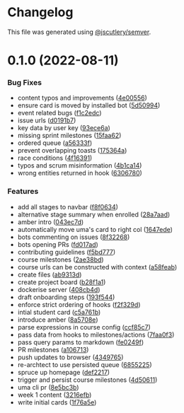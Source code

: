 # Changelog

This file was generated using [@jscutlery/semver](https://github.com/jscutlery/semver).

# 0.1.0 (2022-08-11)


### Bug Fixes

* content typos and improvements ([4e00556](https://github.com/notationhq/fieldtrip/commit/4e00556973b12840abe05948d628ee5245c558a5))
* ensure card is moved by installed bot ([5d50994](https://github.com/notationhq/fieldtrip/commit/5d50994ff7f7df8faf8ac2bd756d5caa6b943d35))
* event related bugs ([f1c2edc](https://github.com/notationhq/fieldtrip/commit/f1c2edc6ae5bea62293271e23f9cae900264c67a))
* issue urls ([d0191b7](https://github.com/notationhq/fieldtrip/commit/d0191b7dbbfefb828c2c71d6717a5e25633ad5f9))
* key data by user key ([93ece6a](https://github.com/notationhq/fieldtrip/commit/93ece6a9a448781ab5616fdb001963857cf24f4e))
* missing sprint milestones ([15faa62](https://github.com/notationhq/fieldtrip/commit/15faa623621f5a306bb4ddcbc0f488a95d3e9568))
* ordered queue ([a56333f](https://github.com/notationhq/fieldtrip/commit/a56333f8e942a3a08a62478a241f78c23b35c31d))
* prevent overlapping toasts ([175364a](https://github.com/notationhq/fieldtrip/commit/175364a42a83467f8eb2982c8eabe9bd52dd1245))
* race conditions ([4f16391](https://github.com/notationhq/fieldtrip/commit/4f1639196971d116cf92ea5a9ef5edd59fdc4bf0))
* typos and scrum misinformation ([4b1ca14](https://github.com/notationhq/fieldtrip/commit/4b1ca14b22f540219d82f324a02c7403aee34c53))
* wrong entities returned in hook ([6306780](https://github.com/notationhq/fieldtrip/commit/63067803c7852ec49835336c271a8b2209885eb8))


### Features

* add all stages to navbar ([f8f0634](https://github.com/notationhq/fieldtrip/commit/f8f0634974fafc05c3f990fcb5746c56f5de4019))
* alternative stage summary when enrolled ([28a7aad](https://github.com/notationhq/fieldtrip/commit/28a7aadccb4ccd8d9f6e0b5e781632bd976b7621))
* amber intro ([043ec7d](https://github.com/notationhq/fieldtrip/commit/043ec7dada87a06770bccc90832086ed8da8be5b))
* automatically move uma's card to right col ([1647ede](https://github.com/notationhq/fieldtrip/commit/1647edeee69a0257e09302e3dec56be4ddb5cc08))
* bots commenting on issues ([8f32268](https://github.com/notationhq/fieldtrip/commit/8f32268344ead34a0e44c4c64bce7bde54deb341))
* bots opening PRs ([fd017ad](https://github.com/notationhq/fieldtrip/commit/fd017ad67bd18dbf99e96eb367d5017c8607e89d))
* contributing guidelines ([f5bd777](https://github.com/notationhq/fieldtrip/commit/f5bd777368cf7c3f3736a9837c057eb33e0279c6))
* course milestones ([2ae38bd](https://github.com/notationhq/fieldtrip/commit/2ae38bdcd0f8b6bcea3f67ae4249d1df85fad37b))
* course urls can be constructed with context ([a58feab](https://github.com/notationhq/fieldtrip/commit/a58feab4b91f66129558f11e4fd881a44a72ff9f))
* create files ([ab9313d](https://github.com/notationhq/fieldtrip/commit/ab9313d98d7366f95e12f64b559bf2df259c15ed))
* create project board ([b28f1a1](https://github.com/notationhq/fieldtrip/commit/b28f1a1708d684f7f886f3cc44bf3f0c0a3c65f5))
* dockerise server ([408cb4d](https://github.com/notationhq/fieldtrip/commit/408cb4d5f77e23b4b23577bdfd81bb08fffb33d6))
* draft onboarding steps ([193f544](https://github.com/notationhq/fieldtrip/commit/193f5446acac218b02a829afe0a864efd98b941b))
* enforce strict ordering of hooks ([f2f329d](https://github.com/notationhq/fieldtrip/commit/f2f329d75c620040606d4bd7f8aa4c2e140ec903))
* intial student card ([c5a761b](https://github.com/notationhq/fieldtrip/commit/c5a761b3066e8f9c290b4df5a5ffaa13fa2d1836))
* introduce amber ([8a5708e](https://github.com/notationhq/fieldtrip/commit/8a5708e5fc8b1464d9d074819217a26c617606de))
* parse expressions in course config ([ccf85c7](https://github.com/notationhq/fieldtrip/commit/ccf85c7381dcdd32001f39d67c39709f99a42b7e))
* pass data from hooks to milestones/actions ([7faa0f3](https://github.com/notationhq/fieldtrip/commit/7faa0f3c4fa96fbdf9a0169953aa58cd1f1dc23b))
* pass query params to markdown ([fe0249f](https://github.com/notationhq/fieldtrip/commit/fe0249faf295be0d534734bce402e58662c7a51d))
* PR milestones ([a106713](https://github.com/notationhq/fieldtrip/commit/a1067132d186fded71fde68acee3bc013efd82b1))
* push updates to browser ([4349765](https://github.com/notationhq/fieldtrip/commit/4349765b9cf0fb5ff712a0a2b7aec9e3ae776221))
* re-archtect to use persisted queue ([6855225](https://github.com/notationhq/fieldtrip/commit/6855225fc928068b81ded23e65e6a27fe37f0649))
* spruce up homepage ([def2217](https://github.com/notationhq/fieldtrip/commit/def22172b8a8aeb3d0e81c3d9575e7bc847192bc))
* trigger and persist course milestones ([4d50611](https://github.com/notationhq/fieldtrip/commit/4d50611b2eb81a8afaf1522e9a01bd980555dd91))
* uma cli pr ([8e5bc3b](https://github.com/notationhq/fieldtrip/commit/8e5bc3b0f5e0a68a9fa34dc1b055ff7bf3cc0e58))
* week 1 content ([3216efb](https://github.com/notationhq/fieldtrip/commit/3216efb75bc3bfaab0acf5ff179f5ffa4da6227b))
* write initial cards ([1f76a5e](https://github.com/notationhq/fieldtrip/commit/1f76a5eddbb766e5be49488481c7357ab89c36e3))
